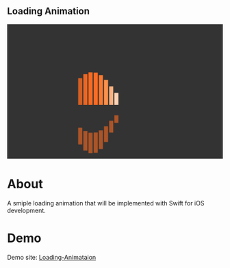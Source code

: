 ## Loading Animation
<img src="/img.png">

# About

A smiple loading animation that will be implemented with Swift for iOS development. 

# Demo

Demo site: [Loading-Animataion](https://jhgarrett.github.io/Loading-Animation/)